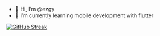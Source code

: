 - 👋 Hi, I’m @ezgy
- 🌱 I’m currently learning mobile development with flutter


[![GitHub Streak](https://github-readme-streak-stats.herokuapp.com?user=ezgy&theme=modern-lilac2)](https://git.io/streak-stats)
<!---
ezgy/ezgy is a ✨ special ✨ repository because its `README.md` (this file) appears on your GitHub profile.
You can click the Preview link to take a look at your changes.
--->
